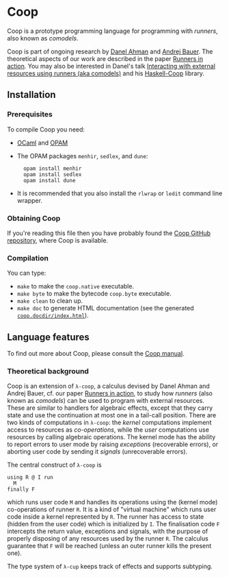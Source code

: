 # Coop

Coop is a prototype programming language for programming with *runners*, also known as *comodels*.

Coop is part of ongoing research by [Danel Ahman](https://danel.ahman.ee) and
[Andrej Bauer](http://www.andrej.com/). The theoretical aspects of our work are
described in the paper [Runners in action](https://github.com/andrejbauer/coop).
You may also be interested in Danel's talk [Interacting with external resources
using runners (aka comodels)](https://danel.ahman.ee/talks/chocola19.pdf) and
his [Haskell-Coop](https://github.com/danelahman/haskell-coop) library.


## Installation

### Prerequisites

To compile Coop you need:

* [OCaml](https://ocaml.org) and [OPAM](https://opam.ocaml.org)

* The OPAM packages `menhir`, `sedlex`, and `dune`:

        opam install menhir
        opam install sedlex
        opam install dune

* It is recommended that you also install the `rlwrap` or `ledit` command line wrapper.

### Obtaining Coop

If you're reading this file then you have probably found the [Coop GitHub
repository](https://github.com/andrejbauer/coop), where Coop is available.

### Compilation

You can type:

* `make` to make the `coop.native` executable.
* `make byte` to make the bytecode `coop.byte` executable.
* `make clean` to clean up.
* `make doc` to generate HTML documentation (see the generated [`coop.docdir/index.html`](coop.docdir/index.html)).

## Language features

To find out more about Coop, please consult the [Coop manual](./Manual.md).

### Theoretical background

Coop is an extension of `λ-coop`, a calculus devised by Danel Ahman and Andrej
Bauer, cf. our paper [Runners in action](http://arxiv.org/abs/1910.11629), to
study how *runners* (also known as *comodels*) can be used to program with
external resources. These are similar to handlers for algebraic effects, except
that they carry state and use the continuation at most one in a tail-call
position. There are two kinds of computations in `λ-coop`: the *kernel*
computations implement access to resources as *co-operations*, while the *user*
computations use resources by calling algebraic operations. The kernel mode has
the ability to report errors to user mode by raising *exceptions* (recoverable
errors), or aborting user code by sending it *signals* (unrecoverable errors).

The central construct of `λ-coop` is

    using R @ I run
      M
    finally F

which runs user code `M` and handles its operations using the (kernel mode) co-operations
of runner `R`. It is a kind of "virtual machine" which runs user code inside a kernel
represented by `R`. The runner has access to state (hidden from the user code) which is
initialized by `I`. The finalisation code `F` intercepts the return value, exceptions and
signals, with the purpose of properly disposing of any resources used by the runner `R`.
The calculus guarantee that `F` will be reached (unless an outer runner kills the present
one).

The type system of `λ-cup` keeps track of effects and supports subtyping.

